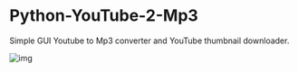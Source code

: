 # Python-YouTube-2-Mp3

Simple GUI Youtube to Mp3 converter and YouTube thumbnail downloader.

![img](https://i.ibb.co/Twz9YFB/Screenshot-2024-03-28-at-1-46-19-AM.png)
